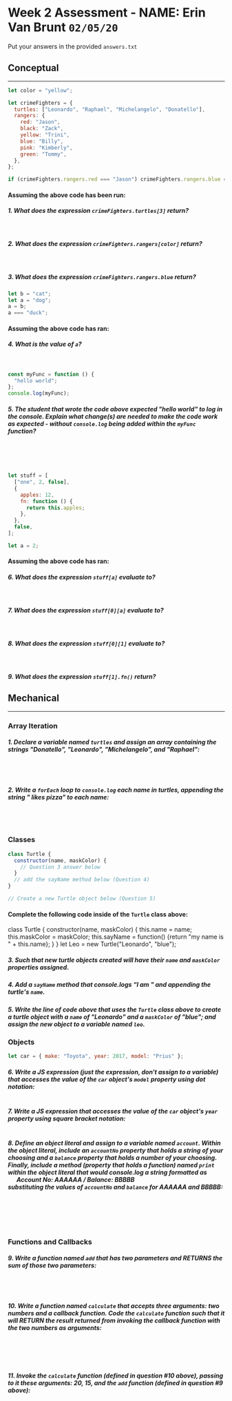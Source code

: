 # Week 2 Assessment - NAME: Erin Van Brunt `02/05/20`

Put your answers in the provided `answers.txt`

## Conceptual

---

```js
let color = "yellow";

let crimeFighters = {
  turtles: ["Leonardo", "Raphael", "Michelangelo", "Donatello"],
  rangers: {
    red: "Jason",
    black: "Zack",
    yellow: "Trini",
    blue: "Billy",
    pink: "Kimberly",
    green: "Tommy",
  },
};

if (crimeFighters.rangers.red === "Jason") crimeFighters.rangers.blue = "Bob";
```

#### Assuming the above code has been run:

##### 1. What does the expression `crimeFighters.turtles[3]` return?

<br>

##### 2. What does the expression `crimeFighters.rangers[color]` return?

<br>

##### 3. What does the expression `crimeFighters.rangers.blue` return?

```js
let b = "cat";
let a = "dog";
a = b;
a === "duck";
```

#### Assuming the above code has ran:

##### 4. What is the value of `a`?

<br>

```js
const myFunc = function () {
  "hello world";
};
console.log(myFunc);
```

##### 5. The student that wrote the code above expected "hello world" to log in the console. Explain what change(s) are needed to make the code work as expected - without `console.log` being added within the `myFunc` function?

<br><br><br>

```js
let stuff = [
  ["one", 2, false],
  {
    apples: 12,
    fn: function () {
      return this.apples;
    },
  },
  false,
];

let a = 2;
```

#### Assuming the above code has ran:

##### 6. What does the expression `stuff[a]` evaluate to?

<br>

##### 7. What does the expression `stuff[0][a]` evaluate to?

<br>

##### 8. What does the expression `stuff[0][1]` evaluate to?

<br>

##### 9. What does the expression `stuff[1].fn()` return?

## Mechanical

---

### Array Iteration

##### 1. Declare a variable named `turtles` and assign an array containing the strings "Donatello", "Leonardo", "Michelangelo", and "Raphael":

<br><br>

##### 2. Write a `forEach` loop to `console.log` each name in _turtles_, appending the string " likes pizza" to each name:

<br><br>

### Classes

```js
class Turtle {
  constructor(name, maskColor) {
    // Question 3 answer below
  }
  // add the sayName method below (Question 4)
}

// Create a new Turtle object below (Question 5)
```

#### Complete the following code inside of the `Turtle` class above:

class Turtle {
constructor(name, maskColor) {
this.name = name;
this.maskColor = maskColor;
this.sayName = function() {return "my name is " + this.name};
}
}
let Leo = new Turtle("Leonardo", "blue");

##### 3. Such that new turtle objects created will have their `name` and `maskColor` properties assigned.

##### 4. Add a `sayName` method that console.logs “I am " and appending the turtle's `name`.

##### 5. Write the line of code above that uses the `Turtle` class above to create a turtle object with a `name` of "Leonardo" and a `maskColor` of "blue"; and assign the new object to a variable named `leo`.

### Objects

```js
let car = { make: "Toyota", year: 2017, model: "Prius" };
```

##### 6. Write a JS expression (just the expression, don't assign to a variable) that **accesses** the value of the `car` object's `model` property using **dot notation**:<br><br>

##### 7. Write a JS expression that **accesses** the value of the `car` object's `year` property using **square bracket notation**:<br><br>

##### 8. Define an object literal and assign to a variable named `account`. Within the object literal, include an `accountNo` property that holds a string of your choosing and a `balance` property that holds a number of your choosing. Finally, include a method (property that holds a function) named `print` within the object literal that would console.log a string formatted as<br>&nbsp;&nbsp;&nbsp;&nbsp;&nbsp;&nbsp;**Account No: AAAAAA / Balance: BBBBB**<br>substituting the values of `accountNo` and `balance` for AAAAAA and BBBBB:<br><br><br><br><br><br>

### Functions and Callbacks

##### 9. Write a function named `add` that has two parameters and RETURNS the sum of those two parameters:

<br><br>

##### 10. Write a function named `calculate` that accepts three arguments: two numbers and a callback function. Code the `calculate` function such that it will RETURN the result returned from invoking the callback function with the two numbers as arguments:

<br><br><br>

##### 11. Invoke the `calculate` function (defined in question #10 above), passing to it these arguments: 20, 15, and the `add` function (defined in question #9 above):

<br><br>
